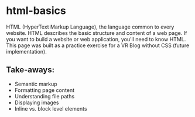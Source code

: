 # html-basics

HTML (HyperText Markup Language), the language common to every website. 
HTML describes the basic structure and content of a web page. 
If you want to build a website or web application, you'll need to know HTML. This page was built as a practice exercise for a VR Blog without CSS (future implementation).


## Take-aways:

* Semantic markup
* Formatting page content
* Understanding file paths
* Displaying images
* Inline vs. block level elements
